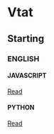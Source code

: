 # Vtat
## Starting
### ENGLISH
#### JAVASCRIPT
[Read](https://github.com/askofback/Vtat.js?tab=readme-ov-file)
#### PYTHON
[Read](https://github.com/askofback/Vtat?tab=readme-ov-file)
